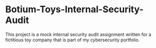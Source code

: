 # Botium-Toys-Internal-Security-Audit
This project is a mock internal security audit assignment written for a fictitious toy company that is part of my cybersecurity portfolio.
